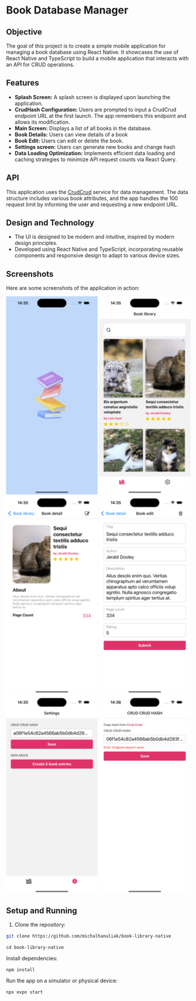 # Book Database Manager

## Objective

The goal of this project is to create a simple mobile application for managing a book database using React Native. It showcases the use of React Native and TypeScript to build a mobile application that interacts with an API for CRUD operations.

## Features

- **Splash Screen:** A splash screen is displayed upon launching the application.
- **CrudHash Configuration:** Users are prompted to input a CrudCrud endpoint URL at the first launch. The app remembers this endpoint and allows its modification.
- **Main Screen:** Displays a list of all books in the database.
- **Book Details:** Users can view details of a book
- **Book Edit:** Users can edit or delete the book.
- **Settings screen:** Users can generate new books and change hash
- **Data Loading Optimization:** Implements efficient data loading and caching strategies to minimize API request counts via React Query.

## API

This application uses the [CrudCrud](https://crudcrud.com/) service for data management. The data structure includes various book attributes, and the app handles the 100 request limit by informing the user and requesting a new endpoint URL.

## Design and Technology

- The UI is designed to be modern and intuitive, inspired by modern design principles.
- Developed using React Native and TypeScript, incorporating reusable components and responsive design to adapt to various device sizes.

## Screenshots

Here are some screenshots of the application in action:

![screenshot](./assets/screenshots/SplashScreen.png)
![screenshot](./assets/screenshots/BookListScreen.png)
![screenshot](./assets/screenshots/BookDetailScreen.png)
![screenshot](./assets/screenshots/BookEditScreen.png)
![screenshot](./assets/screenshots/BookSettingsScreen.png)
![screenshot](./assets/screenshots/CrudHashSettingsScreen.png)

## Setup and Running

1. Clone the repository:

```bash
git clone https://github.com/michalhanuliak/book-library-native
```

```
cd book-library-native
```

Install dependencies:

```
npm install
```

Run the app on a simulator or physical device:

```
npx expo start
```
